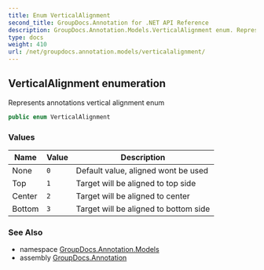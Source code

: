```yaml
---
title: Enum VerticalAlignment
second_title: GroupDocs.Annotation for .NET API Reference
description: GroupDocs.Annotation.Models.VerticalAlignment enum. Represents annotations vertical alignment enum
type: docs
weight: 410
url: /net/groupdocs.annotation.models/verticalalignment/
---
```

## VerticalAlignment enumeration

Represents annotations vertical alignment enum

```csharp
public enum VerticalAlignment
```

### Values

| Name | Value | Description |
| --- | --- | --- |
| None | `0` | Default value, aligned wont be used |
| Top | `1` | Target will be aligned to top side |
| Center | `2` | Target will be aligned to center |
| Bottom | `3` | Target will be aligned to bottom side |

### See Also

* namespace [GroupDocs.Annotation.Models](../../groupdocs.annotation.models/)
* assembly [GroupDocs.Annotation](../../)


